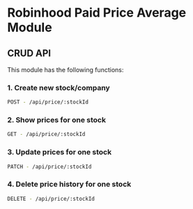 # Robinhood Paid Price Average Module

## CRUD API
  
  This module has the following functions:
  ### 1. Create new stock/company

  ```sh
  POST - /api/price/:stockId
  ```

  ### 2. Show prices for one stock

  ```sh
  GET - /api/price/:stockId
  ```

  ### 3. Update prices for one stock
  
  ```sh
  PATCH - /api/price/:stockId
  ```
  
   ### 4. Delete price history for one stock
  
  ```sh
  DELETE - /api/price/:stockId
  ```
